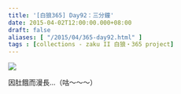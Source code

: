 ```yaml
---
title: '[白狼365] Day92：三分鐘'
date: 2015-04-02T12:00:00.000+08:00
draft: false
aliases: [ "/2015/04/365-day92.html" ]
tags : [collections - zaku II 白狼・365 project]
---
```


[![](https://farm9.staticflickr.com/8683/16184997722_8be37bbc7c_z.jpg)](https://farm9.staticflickr.com/8683/16184997722_8be37bbc7c_z.jpg)

因肚餓而漫長...（咕～～～）